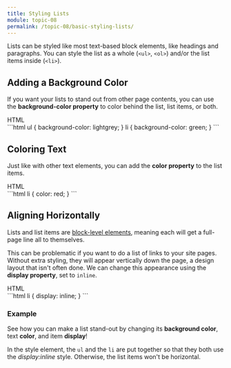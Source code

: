 ```yaml
---
title: Styling Lists
module: topic-08
permalink: /topic-08/basic-styling-lists/
---
```


<div class="divider-heading"></div>

Lists can be styled like most text-based block elements, like headings and paragraphs. You can style the list as a whole (`<ul>`, `<ol>`) and/or the list items inside (`<li>`).


## Adding a Background Color
If you want your lists to stand out from other page contents, you can use the **background-color property** to color behind the list, list items, or both.

<div class="code-heading">
  <span class="html">HTML</span>
</div>
```html
ul {
  background-color: lightgrey;
}
li {
  background-color: green;
}
```


## Coloring Text
Just like with other text elements, you can add the **color property** to the list items.

<div class="code-heading">
  <span class="html">HTML</span>
</div>
```html
li {
  color: red;
}
```


## Aligning Horizontally

Lists and list items are <a href="../../topic-05/extra-markup#block-level" target="_blank">block-level elements</a>, meaning each will get a full-page line all to themselves.</p>


 This can be problematic if you want to do a list of links to your site pages. Without extra styling, they will appear vertically down the page, a design layout that isn't often done. We can change this appearance using the **display property**, set to `inline`.

 <div class="code-heading">
  <span class="html">HTML</span>
</div>
```html
 li {
   display: inline;
 }
 ```


 <div class="divider-pg"></div>


### Example
See how you can make a list stand-out by changing its **background color**, text **color**, and item **display**!

In the style element, the `ul` and the `li` are put together so that they both use the _display:inline_ style.  Otherwise, the list items won't be horizontal.

<div class="external-embed">
  <p data-height="600" data-theme-id="30567" data-slug-hash="NWrqqVy" data-default-tab="html,result" data-user="retrog4m3r" data-pen-title="Basic HTML List Stying" class="codepen"></p>
</div>
